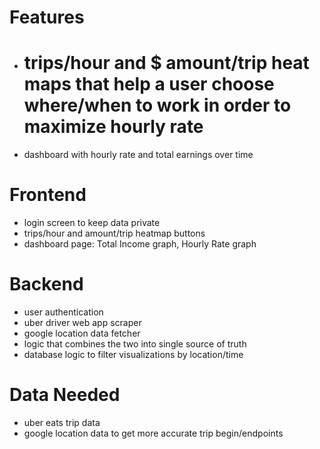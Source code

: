 # Features
- # trips/hour and $ amount/trip heat maps that help a user choose where/when to work in order to maximize hourly rate
- dashboard with hourly rate and total earnings over time

# Frontend
- login screen to keep data private
- trips/hour and amount/trip heatmap buttons
- dashboard page: Total Income graph, Hourly Rate graph

# Backend
- user authentication
- uber driver web app scraper
- google location data fetcher
- logic that combines the two into single source of truth
- database logic to filter visualizations by location/time

# Data Needed
- uber eats trip data
- google location data to get more accurate trip begin/endpoints
